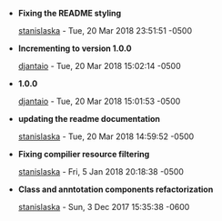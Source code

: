 
* __Fixing the README styling__

    [stanislaska](mailto:koffi.ass@gmail.com) - Tue, 20 Mar 2018 23:51:51 -0500
    
    

* __Incrementing to version 1.0.0__

    [djantaio](mailto:github@djanta.io) - Tue, 20 Mar 2018 15:02:14 -0500
    
    

* __1.0.0__

    [djantaio](mailto:github@djanta.io) - Tue, 20 Mar 2018 15:01:53 -0500
    
    

* __updating the readme documentation__

    [stanislaska](mailto:koffi.ass@gmail.com) - Tue, 20 Mar 2018 14:59:52 -0500
    
    

* __Fixing compilier resource filtering__

    [stanislaska](mailto:koffi.ass@gmail.com) - Fri, 5 Jan 2018 20:18:38 -0500
    
    

* __Class and anntotation components refactorization__

    [stanislaska](mailto:github@djanta.io) - Sun, 3 Dec 2017 15:35:38 -0600
    
    


